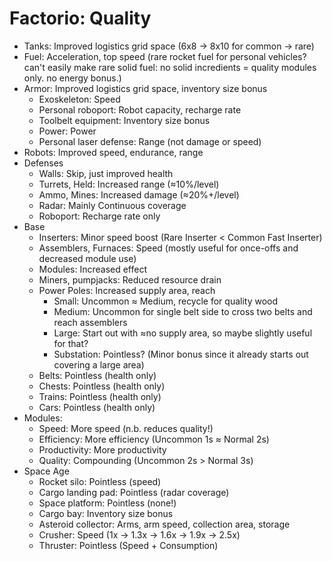 # Factorio: Quality

-   Tanks: Improved logistics grid space (6x8 → 8x10 for common → rare)
-   Fuel: Acceleration, top speed (rare rocket fuel for personal vehicles? can't easily make rare solid fuel: no solid incredients = quality modules only.  no energy bonus.)
-   Armor: Improved logistics grid space, inventory size bonus
    -   Exoskeleton: Speed
    -   Personal roboport: Robot capacity, recharge rate
    -   Toolbelt equipment: Inventory size bonus
    -   Power: Power
    -   Personal laser defense: Range (not damage or speed)
-   Robots: Improved speed, endurance, range
-   Defenses
    -   Walls:          Skip, just improved health
    -   Turrets, Held:  Increased range (≈10%/level)
    -   Ammo, Mines:    Increased damage (≈20%+/level)
    -   Radar:          Mainly Continuous coverage
    -   Roboport:       Recharge rate only
-   Base
    -   Inserters:              Minor speed boost (Rare Inserter < Common Fast Inserter)
    -   Assemblers, Furnaces:   Speed (mostly useful for once-offs and decreased module use)
    -   Modules:                Increased effect
    -   Miners, pumpjacks:      Reduced resource drain
    -   Power Poles:            Increased supply area, reach
        -   Small:              Uncommon ≈ Medium, recycle for quality wood
        -   Medium:             Uncommon for single belt side to cross two belts and reach assemblers
        -   Large:              Start out with ≈no supply area, so maybe slightly useful for that?
        -   Substation:         Pointless? (Minor bonus since it already starts out covering a large area)
    -   Belts:                  Pointless (health only)
    -   Chests:                 Pointless (health only)
    -   Trains:                 Pointless (health only)
    -   Cars:                   Pointless (health only)
-   Modules:
    -   Speed:                  More speed (n.b. reduces quality!)
    -   Efficiency:             More efficiency (Uncommon 1s ≈ Normal 2s)
    -   Productivity:           More productivity
    -   Quality:                Compounding (Uncommon 2s > Normal 3s)
-   Space Age
    -   Rocket silo:            Pointless (speed)
    -   Cargo landing pad:      Pointless (radar coverage)
    -   Space platform:         Pointless (none!)
    -   Cargo bay:              Inventory size bonus
    -   Asteroid collector:     Arms, arm speed, collection area, storage
    -   Crusher:                Speed (1x → 1.3x → 1.6x → 1.9x → 2.5x)
    -   Thruster:               Pointless (Speed + Consumption)
